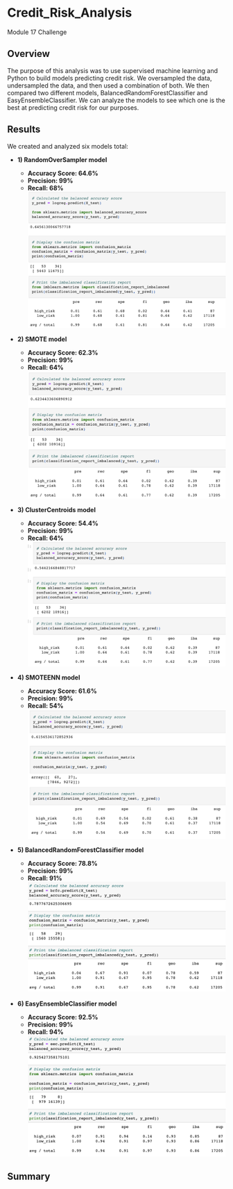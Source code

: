 # Credit_Risk_Analysis
Module 17 Challenge
## Overview
The purpose of this analysis was to use supervised machine learning and Python to build models predicting credit risk. We oversampled the data, undersampled the data, and then used a combination of both. We then compared two different models, BalancedRandomForestClassifier and EasyEnsembleClassifier. We can analyze the models to see which one is the best at predicting credit risk for our purposes.

## Results
We created and analyzed six models total:
* **1) RandomOverSampler model**
  * **Accuracy Score: 64.6%**
  * **Precision: 99%**
  * **Recall: 68%**
![image](https://github.com/aisligrace/Credit_Risk_Analysis/blob/main/Screen%20Shot%202022-04-29%20at%201.30.29%20PM.png)

* **2) SMOTE model**
  * **Accuracy Score: 62.3%**
  * **Precision: 99%**
  * **Recall: 64%**
 ![image](https://github.com/aisligrace/Credit_Risk_Analysis/blob/main/Screen%20Shot%202022-04-29%20at%201.30.46%20PM.png)
 
* **3) ClusterCentroids model**
  * **Accuracy Score: 54.4%**
  * **Precision: 99%**
  * **Recall: 64%**
![image](https://github.com/aisligrace/Credit_Risk_Analysis/blob/main/Screen%20Shot%202022-04-29%20at%201.34.15%20PM.png)

* **4) SMOTEENN model**
  * **Accuracy Score: 61.6%**
  * **Precision: 99%**
  * **Recall: 54%**
![image](https://github.com/aisligrace/Credit_Risk_Analysis/blob/main/Screen%20Shot%202022-04-29%20at%201.38.33%20PM.png)

* **5) BalancedRandomForestClassifier model**
  * **Accuracy Score: 78.8%**
  * **Precision: 99%**
  * **Recall: 91%**
![image](https://github.com/aisligrace/Credit_Risk_Analysis/blob/main/Screen%20Shot%202022-04-29%20at%201.39.44%20PM.png)

* **6) EasyEnsembleClassifier model**
  * **Accuracy Score: 92.5%**
  * **Precision: 99%**
  * **Recall: 94%**
![image](https://github.com/aisligrace/Credit_Risk_Analysis/blob/main/Screen%20Shot%202022-04-29%20at%201.41.05%20PM.png)

## Summary

